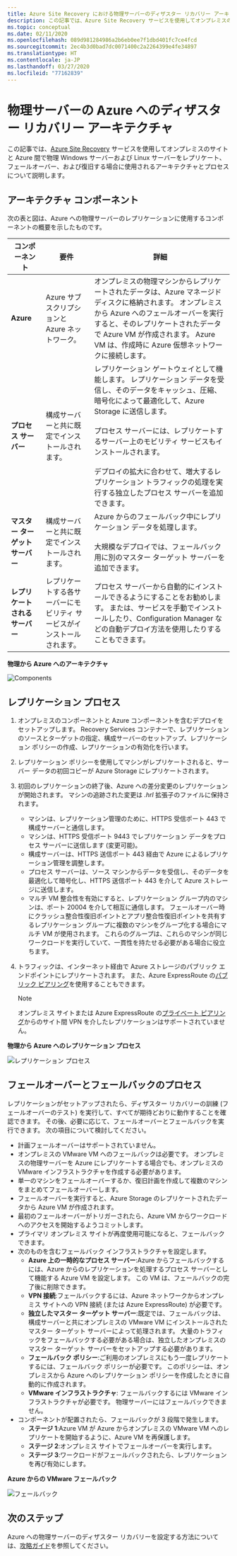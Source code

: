 ```yaml
---
title: Azure Site Recovery における物理サーバーのディザスター リカバリー アーキテクチャ
description: この記事では、Azure Site Recovery サービスを使用してオンプレミスの物理サーバー を Azure にディザスター リカバリーするときに使用されるコンポーネントとアーキテクチャの概要を説明します。
ms.topic: conceptual
ms.date: 02/11/2020
ms.openlocfilehash: 089d981284986a2b6eb0ee7f1dbd401fc7ce4fcd
ms.sourcegitcommit: 2ec4b3d0bad7dc0071400c2a2264399e4fe34897
ms.translationtype: HT
ms.contentlocale: ja-JP
ms.lasthandoff: 03/27/2020
ms.locfileid: "77162839"
---
```

# <a name="physical-server-to-azure-disaster-recovery-architecture"></a>物理サーバーの Azure へのディザスター リカバリー アーキテクチャ

この記事では、[Azure Site Recovery](site-recovery-overview.md) サービスを使用してオンプレミスのサイトと Azure 間で物理 Windows サーバーおよび Linux サーバーをレプリケート、フェールオーバー、および復旧する場合に使用されるアーキテクチャとプロセスについて説明します。

## <a name="architectural-components"></a>アーキテクチャ コンポーネント

次の表と図は、Azure への物理サーバーのレプリケーションに使用するコンポーネントの概要を示したものです。

| **コンポーネント** | **要件** | **詳細** |
| --- | --- | --- |
| **Azure** | Azure サブスクリプションと Azure ネットワーク。 | オンプレミスの物理マシンからレプリケートされたデータは、Azure マネージド ディスクに格納されます。 オンプレミスから Azure へのフェールオーバーを実行すると、そのレプリケートされたデータで Azure VM が作成されます。 Azure VM は、作成時に Azure 仮想ネットワークに接続します。 |
| **プロセス サーバー** | 構成サーバーと共に既定でインストールされます。 | レプリケーション ゲートウェイとして機能します。 レプリケーション データを受信し、そのデータをキャッシュ、圧縮、暗号化によって最適化して、Azure Storage に送信します。<br/><br/> プロセス サーバーには、レプリケートするサーバー上のモビリティ サービスもインストールされます。<br/><br/> デプロイの拡大に合わせて、増大するレプリケーション トラフィックの処理を実行する独立したプロセス サーバーを追加できます。 |
| **マスター ターゲット サーバー** | 構成サーバーと共に既定でインストールされます。 | Azure からのフェールバック中にレプリケーション データを処理します。<br/><br/> 大規模なデプロイでは、フェールバック用に別のマスター ターゲット サーバーを追加できます。 |
| **レプリケートされるサーバー** | レプリケートする各サーバーにモビリティ サービスがインストールされます。 | プロセス サーバーから自動的にインストールできるようにすることをお勧めします。 または、サービスを手動でインストールしたり、Configuration Manager などの自動デプロイ方法を使用したりすることもできます。 |

**物理から Azure へのアーキテクチャ**

![Components](./media/physical-azure-architecture/arch-enhanced.png)

## <a name="replication-process"></a>レプリケーション プロセス

1. オンプレミスのコンポーネントと Azure コンポーネントを含むデプロイをセットアップします。 Recovery Services コンテナーで、レプリケーションのソースとターゲットの指定、構成サーバーのセットアップ、レプリケーション ポリシーの作成、レプリケーションの有効化を行います。
1. レプリケーション ポリシーを使用してマシンがレプリケートされると、サーバー データの初回コピーが Azure Storage にレプリケートされます。
1. 初回のレプリケーションの終了後、Azure への差分変更のレプリケーションが開始されます。 マシンの追跡された変更は _.hrl_ 拡張子のファイルに保持されます。
   - マシンは、レプリケーション管理のために、HTTPS 受信ポート 443 で構成サーバーと通信します。
   - マシンは、HTTPS 受信ポート 9443 でレプリケーション データをプロセス サーバーに送信します (変更可能)。
   - 構成サーバーは、HTTPS 送信ポート 443 経由で Azure によるレプリケーション管理を調整します。
   - プロセス サーバーは、ソース マシンからデータを受信し、そのデータを最適化して暗号化し、HTTPS 送信ポート 443 を介して Azure ストレージに送信します。
   - マルチ VM 整合性を有効にすると、レプリケーション グループ内のマシンは、ポート 20004 を介して相互に通信します。 フェールオーバー時にクラッシュ整合性復旧ポイントとアプリ整合性復旧ポイントを共有するレプリケーション グループに複数のマシンをグループ化する場合にマルチ VM が使用されます。 これらのグループは、これらのマシンが同じワークロードを実行していて、一貫性を持たせる必要がある場合に役立ちます。
1. トラフィックは、インターネット経由で Azure ストレージのパブリック エンドポイントにレプリケートされます。 また、Azure ExpressRoute の[パブリック ピアリング](../expressroute/about-public-peering.md)を使用することもできます。

   > [!NOTE]
   > オンプレミス サイトまたは Azure ExpressRoute の[プライベート ピアリング](concepts-expressroute-with-site-recovery.md#on-premises-to-azure-replication-with-expressroute)からのサイト間 VPN を介したレプリケーションはサポートされていません。

**物理から Azure へのレプリケーション プロセス**

![レプリケーション プロセス](./media/physical-azure-architecture/v2a-architecture-henry.png)

## <a name="failover-and-failback-process"></a>フェールオーバーとフェールバックのプロセス

レプリケーションがセットアップされたら、ディザスター リカバリーの訓練 (フェールオーバーのテスト) を実行して、すべてが期待どおりに動作することを確認できます。 その後、必要に応じて、フェールオーバーとフェールバックを実行できます。 次の項目について検討してください。

- 計画フェールオーバーはサポートされていません。
- オンプレミスの VMware VM へのフェールバックは必要です。 オンプレミスの物理サーバーを Azure にレプリケートする場合でも、オンプレミスの VMware インフラストラクチャを作成する必要があります。
- 単一のマシンをフェールオーバーするか、復旧計画を作成して複数のマシンをまとめてフェールオーバーします。
- フェールオーバーを実行すると、Azure Storage のレプリケートされたデータから Azure VM が作成されます。
- 最初のフェールオーバーがトリガーされたら、Azure VM からワークロードへのアクセスを開始するようコミットします。
- プライマリ オンプレミス サイトが再度使用可能になると、フェールバックできます。
- 次のものを含むフェールバック インフラストラクチャを設定します。
  - **Azure 上の一時的なプロセス サーバー**:Azure からフェールバックするには、Azure からのレプリケーションを処理するプロセス サーバーとして機能する Azure VM を設定します。 この VM は、フェールバックの完了後に削除できます。
  - **VPN 接続**:フェールバックするには、Azure ネットワークからオンプレミス サイトへの VPN 接続 (または Azure ExpressRoute) が必要です。
  - **独立したマスター ターゲット サーバー**:既定では、フェールバックは、構成サーバーと共にオンプレミスの VMware VM にインストールされたマスター ターゲット サーバーによって処理されます。 大量のトラフィックをフェールバックする必要がある場合は、独立したオンプレミスのマスター ターゲット サーバーをセットアップする必要があります。
  - **フェールバック ポリシー**:ご利用のオンプレミスにもう一度レプリケートするには、フェールバック ポリシーが必要です。 このポリシーは、オンプレミスから Azure へのレプリケーション ポリシーを作成したときに自動的に作成されます。
  - **VMware インフラストラクチャ**: フェールバックするには VMware インフラストラクチャが必要です。 物理サーバーにはフェールバックできません。
- コンポーネントが配置されたら、フェールバックが 3 段階で発生します。
  - **ステージ 1**:Azure VM が Azure からオンプレミスの VMware VM へのレプリケートを開始するように、Azure VM を再保護します。
  - **ステージ 2**:オンプレミス サイトでフェールオーバーを実行します。
  - **ステージ 3**:ワークロードがフェールバックされたら、レプリケーションを再び有効にします。

**Azure からの VMware フェールバック**

![フェールバック](./media/physical-azure-architecture/enhanced-failback.png)

## <a name="next-steps"></a>次のステップ

Azure への物理サーバーのディザスター リカバリーを設定する方法については、[攻略ガイド](physical-azure-disaster-recovery.md)を参照してください。
